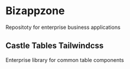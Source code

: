 # Bizappzone

Repositoty for enterprise business applications

## Castle Tables Tailwindcss

Enterprise library for common table components
